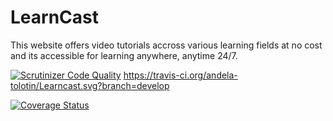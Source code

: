 # LearnCast
This website offers video tutorials accross various learning fields at no cost and its accessible for learning anywhere, anytime 24/7.

[![Scrutinizer Code Quality](https://scrutinizer-ci.com/g/andela-tolotin/Learncast/badges/quality-score.png?b=develop)](https://scrutinizer-ci.com/g/andela-tolotin/Learncast/?branch=develop) https://travis-ci.org/andela-tolotin/Learncast.svg?branch=develop 

[![Coverage Status](https://coveralls.io/repos/github/andela-tolotin/Learncast/badge.svg?branch=develop)](https://coveralls.io/github/andela-tolotin/Learncast?branch=develop)